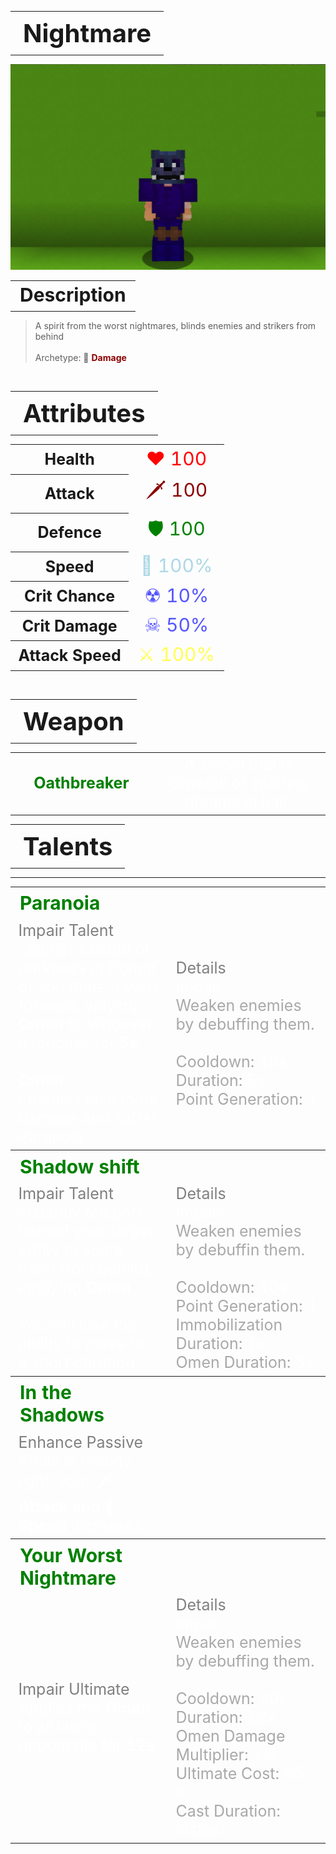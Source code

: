 
<table style="width: 100%">
    <tr>
        <th style="text-align: center;font-size: 40px">Nightmare</th>
    </tr>
</table>

![Nightmare Selfie](Nightmare.png)

<table style="width: 100%">
    <tr>
        <th style="text-align: center;font-size: 30px;padding-top:2%">Description</th>
    </tr>
</table>

>A spirit from the worst nightmares, blinds enemies and strikers from behind
<br><br>Archetype: 💢<span style="color:darkred"> <b>Damage</b>


<br>
<table style="width: 100%">
    <tr>
        <th style="text-align: center;font-size: 40px">Attributes</th>
    </tr>
</table>
<table style="width: 100%;">
  <tr>
    <th style="text-align: center;font-size: 25px">Health</th>
    <td style="text-align: center;color:red;font-size: 30px">♥ 100</td>
  </tr>
    <th style="text-align: center;font-size: 25px">Attack</th>
    <td style="text-align: center;color:darkred;font-size: 30px">🗡 100</td>
  <tr>
    <th style="text-align: center;font-size: 25px">Defence</th>
    <td style="text-align: center;color:green;font-size: 30px">🛡 100</td>
  </tr>
  <tr>
    <th style="text-align: center;font-size: 25px">Speed</th>
    <td style="text-align: center;color:red;font-size: 30px">
        <span style="color:lightblue">🌊 100%
    </td>
  </tr>
  <tr>
    <th style="text-align: center;font-size: 25px">Crit Chance</th>
    <td style="text-align: center;color:red;font-size: 30px">
        <span style="color:#5555ff">☢ 10%
    </td>
  </tr>
  <tr>
    <th style="text-align: center;font-size: 25px">Crit Damage</th>
    <td style="text-align: center;color:red;font-size: 30px">
        <span style="color:#5555ff">☠ 50%
    </td>
  </tr>
  <tr>
    <th style="text-align: center;font-size: 25px">Attack Speed</th>
    <td style="text-align: center;color:red;font-size: 30px">
        <span style="color:#ffff55">⚔ 100%
    </td>
  </tr>
</table>
<br>

<table style="width: 100%">
    <tr>
        <th style="text-align: center;font-size: 40px">Weapon</th>
    </tr>
</table>
<table style="width: 100%">
    <tr>
        <td style="text-align: center;font-size: 25px;color:green"><b>Oathbreaker</b>
        </td>
        <td style="text-align: center;font-size: 25px;width:55%;color:white">A sword that is capable of splitting dreams in half.
        </td>
    </tr>
</table>

<table style="width: 100%">
    <tr>
        <th style="text-align: center;font-size: 40px">Talents</th>
    </tr>
</table>

---
<table style="width: 100%;">
  <tr>
    <th style="text-align: left;font-size: 30px;color:green">Paranoia</th>
    <th></th>
  </tr>
  <tr>
    <td style="text-align: left;color:gray;font-size: 25px">
        Impair Talent
        <br>
        <span style="color:white">
            Launch a cloud of darkness in fromnt of you thate travels forward, aplying <b>Omen</b> to Whoever it touches for <b>5s</b>.
            <br><br><b>Omen</b>:
            <br>Enemies take more damage and suffer Paranoia
        </span>
    </td>
    <td style="text-align: left;color:gray;font-size: 25px;width:50%">
        Details
        <br>
        <span style="color:darkgray">
            <span style="color:white">Impair</span>
            <br>
                Weaken enemies by debuffing them.
            <br>
            <br>Cooldown: <span style="color:white">18s</span>
            <br>Duration: <span style="color:white">5s</span>
            <br>Point Generation: <span style="color:white">1</span>
        </span>
    </td>
  </tr>

  <tr>
    <th style="text-align: left;font-size: 30px;color:green">Shadow shift</th>
    <th></th>
  </tr>
  <tr>
    <td style="text-align: left;color:gray;font-size: 25px">
        Impair Talent
        <br>
        <span style="color:white">
            Instantly teleport behind your target entity to scare them from behind, applying <b>Omen</b>.
            <br><br>You will lose the ability to move for a short duration
        </span>
    </td>
    <td style="text-align: left;color:gray;font-size: 25px;width:50%">
        Details
        <br>
        <span style="color:darkgray">
            <span style="color:white">Impair</span>
            <br>
                Weaken enemies by debuffin them.
            <br>
            <br>Cooldown: <span style="color:white">10s</span>
            <br>Point Generation: <span style="color:white">1</span>
            <br>Immobilization Duration: <span style="color:white">1s</span>
            <br>Omen Duration: <span style="color:white">3s</span>
        </span>
    </td>
  </tr>

  <tr>
    <th style="text-align: left;font-size: 30px;color:green">In the Shadows</th>
    <th></th>
  </tr>
  <tr>
    <td style="text-align: left;color:gray;font-size: 25px">
        Enhance Passive
        <br>
        <span style="color:white">
            While in moody light, your 
            <b>🗡Attack</b> and 
            <b>🌊 Speed</b> increases.
        </span>
    </td>
    <td></td>
  </tr>

  <tr>
    <th style="text-align: left;font-size: 30px;color:green">Your Worst Nightmare</th>
    <th></th>
  </tr>
  <tr>
    <td style="text-align: left;color:gray;font-size: 25px">
        Impair Ultimate
        <br>
        <span style="color:white">
            Applies the <b>Omen</b> to all living opponents for <b>12s</b>.
        </span>
    </td>
    <td style="text-align: left;color:gray;font-size: 25px;width:50%">
        Details
        <br>
        <span style="color:darkgray">
            <span style="color:white">Impair</span>
            <br>
                Weaken enemies by debuffing them.
            <br>
            <br>Cooldown: <span style="color:white">30s</span>
            <br>Duration: <span style="color:white">12s</span>
            <br>Omen Damage Multiplier: <span style="color:white">1.5</span>
            <br>Ultimate Cost: <span style="color:white">55 ※</span>
            <br>Cast Duration: <span style="color:white">Instant</span>
        </span>
    </td>
  </tr>
</table>